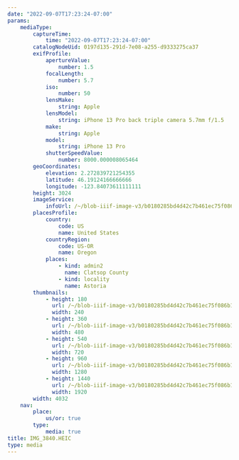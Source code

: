 ```yaml
---
date: "2022-09-07T17:23:24-07:00"
params:
    mediaType:
        captureTime:
            time: "2022-09-07T17:23:24-07:00"
        catalogNodeUid: 0197d135-291d-7e08-a255-d9333275ca37
        exifProfile:
            apertureValue:
                number: 1.5
            focalLength:
                number: 5.7
            iso:
                number: 50
            lensMake:
                string: Apple
            lensModel:
                string: iPhone 13 Pro back triple camera 5.7mm f/1.5
            make:
                string: Apple
            model:
                string: iPhone 13 Pro
            shutterSpeedValue:
                number: 8000.000008065464
        geoCoordinates:
            elevation: 2.272839721254355
            latitude: 46.19124166666666
            longitude: -123.84073611111111
        height: 3024
        imageService:
            infoUrl: /~/blob-iiif-image-v3/b0180285bd4d42c7b461ec75f086b1d2383507d4b08b5244173f60618e8a389c/info.json
        placesProfile:
            country:
                code: US
                name: United States
            countryRegion:
                code: US-OR
                name: Oregon
            places:
                - kind: admin2
                  name: Clatsop County
                - kind: locality
                  name: Astoria
        thumbnails:
            - height: 180
              url: /~/blob-iiif-image-v3/b0180285bd4d42c7b461ec75f086b1d2383507d4b08b5244173f60618e8a389c/full/240%2C180/0/default.jpg
              width: 240
            - height: 360
              url: /~/blob-iiif-image-v3/b0180285bd4d42c7b461ec75f086b1d2383507d4b08b5244173f60618e8a389c/full/480%2C360/0/default.jpg
              width: 480
            - height: 540
              url: /~/blob-iiif-image-v3/b0180285bd4d42c7b461ec75f086b1d2383507d4b08b5244173f60618e8a389c/full/720%2C540/0/default.jpg
              width: 720
            - height: 960
              url: /~/blob-iiif-image-v3/b0180285bd4d42c7b461ec75f086b1d2383507d4b08b5244173f60618e8a389c/full/1280%2C960/0/default.jpg
              width: 1280
            - height: 1440
              url: /~/blob-iiif-image-v3/b0180285bd4d42c7b461ec75f086b1d2383507d4b08b5244173f60618e8a389c/full/1920%2C1440/0/default.jpg
              width: 1920
        width: 4032
    nav:
        place:
            us/or: true
        type:
            media: true
title: IMG_3840.HEIC
type: media
---
```

